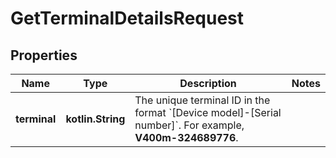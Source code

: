 
# GetTerminalDetailsRequest

## Properties
Name | Type | Description | Notes
------------ | ------------- | ------------- | -------------
**terminal** | **kotlin.String** | The unique terminal ID in the format &#x60;[Device model]-[Serial number]&#x60;.   For example, **V400m-324689776**. | 



